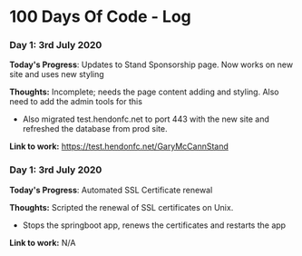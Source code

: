 # 100 Days Of Code - Log

### Day 1: 3rd July 2020

**Today's Progress**: Updates to Stand Sponsorship page. Now works on new site and uses new styling

**Thoughts:** Incomplete; needs the page content adding and styling. Also need to add the admin tools for this
- Also migrated test.hendonfc.net to port 443 with the new site and refreshed the database from prod site.

**Link to work:** https://test.hendonfc.net/GaryMcCannStand



### Day 1: 3rd July 2020

**Today's Progress**: Automated SSL Certificate renewal

**Thoughts:** Scripted the renewal of SSL certificates on Unix.
- Stops the springboot app, renews the certificates and restarts the app

**Link to work:** N/A

